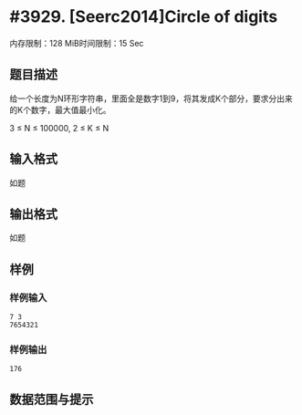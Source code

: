 # #3929. [Seerc2014]Circle of digits

内存限制：128 MiB时间限制：15 Sec

## 题目描述

给一个长度为N环形字符串，里面全是数字1到9，将其发成K个部分，要求分出来的K个数字，最大值最小化。 

3 &le; N &le; 100000, 2 &le; K &le; N

## 输入格式

如题

## 输出格式

如题

## 样例

### 样例输入

    
    7 3 
    7654321
    

### 样例输出

    
    176
    

## 数据范围与提示
